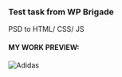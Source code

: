 <h3>Test task from WP Brigade</h3>
PSD to HTML/ CSS/ JS
<br>
<h4>MY WORK PREVIEW:</h4>

![Adidas](https://github.com/anuum23/adidas/assets/89662862/fcf9d971-5e07-4ec8-88a5-d294584aa27e)
